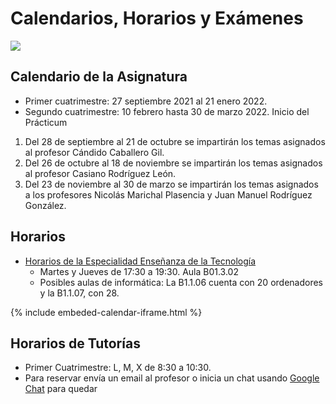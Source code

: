 # Calendarios, Horarios y Exámenes


<a href="{{site.calendario_academico}}" target="_blank"><img src="{{site.baseurl}}/assets/images/calendario-academico-2122.png" /></a>


## Calendario de la Asignatura 

- Primer cuatrimestre: 27 septiembre 2021 al 21 enero 2022.
- Segundo cuatrimestre: 10 febrero hasta 30 de marzo 2022. Inicio del Prácticum

1. Del 28 de septiembre al 21 de octubre se impartirán los temas asignados al profesor Cándido Caballero Gil.
2. Del 26 de octubre al 18 de noviembre se impartirán los temas asignados al profesor Casiano Rodríguez León.
3. Del 23 de noviembre al 30 de marzo se impartirán los temas asignados a los profesores Nicolás Marichal Plasencia y Juan Manuel Rodríguez González.
 
## Horarios

* <a  href="https://drive.google.com/file/d/15eABsmmoDK4SjjNzsUp0Wr7b6qLYEqdv/view" target="_blank">Horarios de la Especialidad Enseñanza de la Tecnología</a>
  - Martes y Jueves de 17:30 a 19:30. Aula B01.3.02
  - Posibles aulas de informática: La B1.1.06 cuenta con 20 ordenadores y la B1.1.07, con 28.

{% include embeded-calendar-iframe.html %}

## Horarios de Tutorías

* Primer Cuatrimestre: L, M, X de 8:30 a 10:30. 
* Para reservar envía un email al profesor o inicia un chat usando <a href="https://chat.google.com" target="_blank">Google Chat</a> para quedar





